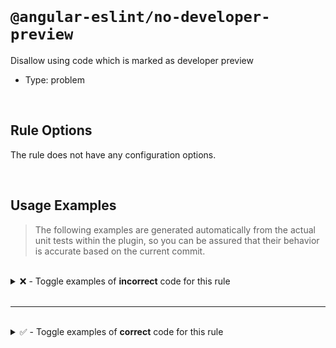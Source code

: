 <!--

  DO NOT EDIT.

  This markdown file was autogenerated using a mixture of the following files as the source of truth for its data:
  - ../../src/rules/no-developer-preview.ts
  - ../../tests/rules/no-developer-preview/cases.ts

  In order to update this file, it is therefore those files which need to be updated, as well as potentially the generator script:
  - ../../../../tools/scripts/generate-rule-docs.ts

-->

<br>

# `@angular-eslint/no-developer-preview`

Disallow using code which is marked as developer preview

- Type: problem

<br>

## Rule Options

The rule does not have any configuration options.

<br>

## Usage Examples

> The following examples are generated automatically from the actual unit tests within the plugin, so you can be assured that their behavior is accurate based on the current commit.

<br>

<details>
<summary>❌ - Toggle examples of <strong>incorrect</strong> code for this rule</summary>

<br>

#### Default Config

```json
{
  "rules": {
    "@angular-eslint/no-developer-preview": [
      "error"
    ]
  }
}
```

<br>

#### ❌ Invalid Code

```ts
/** @developerPreview */
interface Test {};
const test: Test = {};
            ~~~~
```

<br>

---

<br>

#### Default Config

```json
{
  "rules": {
    "@angular-eslint/no-developer-preview": [
      "error"
    ]
  }
}
```

<br>

#### ❌ Invalid Code

```ts
/** @developerPreview */
interface Test {};
Partial<Test>;
        ~~~~
```

<br>

---

<br>

#### Default Config

```json
{
  "rules": {
    "@angular-eslint/no-developer-preview": [
      "error"
    ]
  }
}
```

<br>

#### ❌ Invalid Code

```ts
interface Test {
  good?: () => void;
  /** @developerPreview */
  bad?: () => void;
};
const test: Test = {};
test.bad();
     ~~~
```

<br>

---

<br>

#### Default Config

```json
{
  "rules": {
    "@angular-eslint/no-developer-preview": [
      "error"
    ]
  }
}
```

<br>

#### ❌ Invalid Code

```ts
interface Test {
  good?: string;
  /** @developerPreview */
  bad?: string;
};
const test: Test = {};
if (test.good || test.bad) return;
                      ~~~
```

<br>

---

<br>

#### Default Config

```json
{
  "rules": {
    "@angular-eslint/no-developer-preview": [
      "error"
    ]
  }
}
```

<br>

#### ❌ Invalid Code

```ts
class Test {
  good?: string;
  /** @developerPreview */
  bad?: string;
}
const { good, bad } = new Test();
              ~~~
```

<br>

---

<br>

#### Default Config

```json
{
  "rules": {
    "@angular-eslint/no-developer-preview": [
      "error"
    ]
  }
}
```

<br>

#### ❌ Invalid Code

```ts
interface Test {
  a: {
    /** @developerPreview */
    b: {
      c: string;
    };
  };
};
const test: Test = { a: { b: { c: '' } } };
test.a.b.c = 'value';
       ~
```

<br>

---

<br>

#### Default Config

```json
{
  "rules": {
    "@angular-eslint/no-developer-preview": [
      "error"
    ]
  }
}
```

<br>

#### ❌ Invalid Code

```ts
/** @developerPreview */
class Test {}
const test: Test = {};
            ~~~~
```

<br>

---

<br>

#### Default Config

```json
{
  "rules": {
    "@angular-eslint/no-developer-preview": [
      "error"
    ]
  }
}
```

<br>

#### ❌ Invalid Code

```ts
/** @developerPreview */
class Test {}

const test = new Test();
                 ~~~~
```

<br>

---

<br>

#### Default Config

```json
{
  "rules": {
    "@angular-eslint/no-developer-preview": [
      "error"
    ]
  }
}
```

<br>

#### ❌ Invalid Code

```ts
class Test {
  good?: string;
  /** @developerPreview */
  bad?: string;
}

const test = new Test();
test.good = 'good';
test.bad = 'bad';
     ~~~
```

<br>

---

<br>

#### Default Config

```json
{
  "rules": {
    "@angular-eslint/no-developer-preview": [
      "error"
    ]
  }
}
```

<br>

#### ❌ Invalid Code

```ts
class Test {
  /** @developerPreview */
  func() {}
}

const test = new Test();
test.func();
     ~~~~
```

<br>

---

<br>

#### Default Config

```json
{
  "rules": {
    "@angular-eslint/no-developer-preview": [
      "error"
    ]
  }
}
```

<br>

#### ❌ Invalid Code

```ts
class Test {
  good?: string;
  /** @developerPreview */
  bad?: string;
}
const test = new Test();
if (test.good || test.bad) return;
                      ~~~
```

<br>

---

<br>

#### Default Config

```json
{
  "rules": {
    "@angular-eslint/no-developer-preview": [
      "error"
    ]
  }
}
```

<br>

#### ❌ Invalid Code

```ts
class Test {
  good() {}
  /** @developerPreview */
  bad() {}
}
const test = new Test();
test.good();
test.bad();
     ~~~
```

<br>

---

<br>

#### Default Config

```json
{
  "rules": {
    "@angular-eslint/no-developer-preview": [
      "error"
    ]
  }
}
```

<br>

#### ❌ Invalid Code

```ts
/** @developerPreview */
const Test = class {};
const test = new Test();
                 ~~~~
```

<br>

---

<br>

#### Default Config

```json
{
  "rules": {
    "@angular-eslint/no-developer-preview": [
      "error"
    ]
  }
}
```

<br>

#### ❌ Invalid Code

```ts
/** @developerPreview */
type Test = 'a' | 'b';
const test: Test = 'a';
            ~~~~
```

<br>

---

<br>

#### Default Config

```json
{
  "rules": {
    "@angular-eslint/no-developer-preview": [
      "error"
    ]
  }
}
```

<br>

#### ❌ Invalid Code

```ts
/** @developerPreview */
function test() {}
test();
~~~~
```

<br>

---

<br>

#### Default Config

```json
{
  "rules": {
    "@angular-eslint/no-developer-preview": [
      "error"
    ]
  }
}
```

<br>

#### ❌ Invalid Code

```ts
/** @developerPreview */
const test = () => {}
test();
~~~~
```

<br>

---

<br>

#### Default Config

```json
{
  "rules": {
    "@angular-eslint/no-developer-preview": [
      "error"
    ]
  }
}
```

<br>

#### ❌ Invalid Code

```ts
/** @developerPreview */
function test(param = '') {}
test();
~~~~
```

<br>

---

<br>

#### Default Config

```json
{
  "rules": {
    "@angular-eslint/no-developer-preview": [
      "error"
    ]
  }
}
```

<br>

#### ❌ Invalid Code

```ts
/** @developerPreview */
let test: number = 1;
const result = test++;
               ~~~~
```

<br>

---

<br>

#### Default Config

```json
{
  "rules": {
    "@angular-eslint/no-developer-preview": [
      "error"
    ]
  }
}
```

<br>

#### ❌ Invalid Code

```ts
/** @developerPreview */
const test = 'test';
const myString = test + '-suffix';
                 ~~~~
```

<br>

---

<br>

#### Default Config

```json
{
  "rules": {
    "@angular-eslint/no-developer-preview": [
      "error"
    ]
  }
}
```

<br>

#### ❌ Invalid Code

```ts
/** @developerPreview */
const test = [];
for (const value of test) {}
                    ~~~~
```

<br>

---

<br>

#### Default Config

```json
{
  "rules": {
    "@angular-eslint/no-developer-preview": [
      "error"
    ]
  }
}
```

<br>

#### ❌ Invalid Code

```ts
/** @developerPreview */
const test = true;
const value = test ? 'yes' : 'no';
              ~~~~
```

<br>

---

<br>

#### Default Config

```json
{
  "rules": {
    "@angular-eslint/no-developer-preview": [
      "error"
    ]
  }
}
```

<br>

#### ❌ Invalid Code

```ts
/** @developerPreview */
const test = 'test';
const another = test;
                ~~~~
```

<br>

---

<br>

#### Default Config

```json
{
  "rules": {
    "@angular-eslint/no-developer-preview": [
      "error"
    ]
  }
}
```

<br>

#### ❌ Invalid Code

```ts
/** @developerPreview */
const test = 'test';
console.log(test);
            ~~~~
```

<br>

---

<br>

#### Default Config

```json
{
  "rules": {
    "@angular-eslint/no-developer-preview": [
      "error"
    ]
  }
}
```

<br>

#### ❌ Invalid Code

```ts
/** @developerPreview */
const test = { a: { b: {} } };
test.a.b;
~~~~
```

<br>

---

<br>

#### Default Config

```json
{
  "rules": {
    "@angular-eslint/no-developer-preview": [
      "error"
    ]
  }
}
```

<br>

#### ❌ Invalid Code

```ts
/** @developerPreview */
const test = {};
const result = { ...test };
                    ~~~~
```

<br>

---

<br>

#### Default Config

```json
{
  "rules": {
    "@angular-eslint/no-developer-preview": [
      "error"
    ]
  }
}
```

<br>

#### ❌ Invalid Code

```ts
/** @developerPreview */
const test = [];
const result = [ ...test ];
                    ~~~~
```

<br>

---

<br>

#### Default Config

```json
{
  "rules": {
    "@angular-eslint/no-developer-preview": [
      "error"
    ]
  }
}
```

<br>

#### ❌ Invalid Code

```ts
type A = () => {
  /** @developerPreview */
  b: string;
};
declare const a: A;

const { b } = a();
        ~
```

<br>

---

<br>

#### Default Config

```json
{
  "rules": {
    "@angular-eslint/no-developer-preview": [
      "error"
    ]
  }
}
```

<br>

#### ❌ Invalid Code

```ts
/** @developerPreview */
const x = 1;

const { y = x } = {};
            ~
```

<br>

---

<br>

#### Default Config

```json
{
  "rules": {
    "@angular-eslint/no-developer-preview": [
      "error"
    ]
  }
}
```

<br>

#### ❌ Invalid Code

```ts
const test = {
  a: '',
  /** @developerPreview */
  b: '',
};
test.b;
     ~
```

<br>

---

<br>

#### Default Config

```json
{
  "rules": {
    "@angular-eslint/no-developer-preview": [
      "error"
    ]
  }
}
```

<br>

#### ❌ Invalid Code

```ts
/** @developerPreview */
const test = 'test';
const myString = `${test}-suffix`;
                    ~~~~
```

<br>

---

<br>

#### Default Config

```json
{
  "rules": {
    "@angular-eslint/no-developer-preview": [
      "error"
    ]
  }
}
```

<br>

#### ❌ Invalid Code

```ts
/** @developerPreview */
enum Test {
  member = 1,
}
Test.member;
~~~~
```

<br>

---

<br>

#### Default Config

```json
{
  "rules": {
    "@angular-eslint/no-developer-preview": [
      "error"
    ]
  }
}
```

<br>

#### ❌ Invalid Code

```ts
enum Test {
  member1 = 1,
  /** @developerPreview */
  member2 = 2,
}
Test.member1;
Test.member2;
     ~~~~~~~
```

<br>

---

<br>

#### Default Config

```json
{
  "rules": {
    "@angular-eslint/no-developer-preview": [
      "error"
    ]
  }
}
```

<br>

#### ❌ Invalid Code

```ts
/** @developerPreview */
function $localize2(value: TemplateStringsArray) {
  return value;
}
const result = $localize2`Hello World!`;
               ~~~~~~~~~~
```

<br>

---

<br>

#### Default Config

```json
{
  "rules": {
    "@angular-eslint/no-developer-preview": [
      "error"
    ]
  }
}
```

<br>

#### ❌ Invalid Code

```ts
import { developerPreviewFunction } from './dev-preview';

developerPreviewFunction();
~~~~~~~~~~~~~~~~~~~~~~~~
```

<br>

---

<br>

#### Default Config

```json
{
  "rules": {
    "@angular-eslint/no-developer-preview": [
      "error"
    ]
  }
}
```

<br>

#### ❌ Invalid Code

```ts
import { developerPreviewFunction as alias } from './dev-preview';

alias();
~~~~~
```

<br>

---

<br>

#### Default Config

```json
{
  "rules": {
    "@angular-eslint/no-developer-preview": [
      "error"
    ]
  }
}
```

<br>

#### ❌ Invalid Code

```ts
import { DeveloperPreviewClass } from './dev-preview';

const instance = new DeveloperPreviewClass();
                     ~~~~~~~~~~~~~~~~~~~~~
```

<br>

---

<br>

#### Default Config

```json
{
  "rules": {
    "@angular-eslint/no-developer-preview": [
      "error"
    ]
  }
}
```

<br>

#### ❌ Invalid Code

```ts
import { developerPreviewConst } from './dev-preview';

const myConst = developerPreviewConst;
                ~~~~~~~~~~~~~~~~~~~~~
```

<br>

---

<br>

#### Default Config

```json
{
  "rules": {
    "@angular-eslint/no-developer-preview": [
      "error"
    ]
  }
}
```

<br>

#### ❌ Invalid Code

```ts
import { developerPreviewConst } from './dev-preview';

const myConst = { prop: developerPreviewConst };
                        ~~~~~~~~~~~~~~~~~~~~~
```

<br>

---

<br>

#### Default Config

```json
{
  "rules": {
    "@angular-eslint/no-developer-preview": [
      "error"
    ]
  }
}
```

<br>

#### ❌ Invalid Code

```ts
import { SomeInterface } from './dev-preview';

const obj: SomeInterface = {};
const { developerPreviewItem } = obj;
        ~~~~~~~~~~~~~~~~~~~~
```

</details>

<br>

---

<br>

<details>
<summary>✅ - Toggle examples of <strong>correct</strong> code for this rule</summary>

<br>

#### Default Config

```json
{
  "rules": {
    "@angular-eslint/no-developer-preview": [
      "error"
    ]
  }
}
```

<br>

#### ✅ Valid Code

```ts
/** Not developerPreview */
interface Test {
  /** @publicApi */
  a1: string;
  /** @developerPreview */
  a2: string;
};
const test: Test = {};
test.a1 = 'value';
```

<br>

---

<br>

#### Default Config

```json
{
  "rules": {
    "@angular-eslint/no-developer-preview": [
      "error"
    ]
  }
}
```

<br>

#### ✅ Valid Code

```ts
/** Not developerPreview */
class Test {
  /** @deprecated */
  a1: string;
  /** @developerPreview */
  a2: string;
}
const test = new Test();
test.a1 = 'value';
```

<br>

---

<br>

#### Default Config

```json
{
  "rules": {
    "@angular-eslint/no-developer-preview": [
      "error"
    ]
  }
}
```

<br>

#### ✅ Valid Code

```ts
/** Not developerPreview */
const test = {};
if (test) return;
```

<br>

---

<br>

#### Default Config

```json
{
  "rules": {
    "@angular-eslint/no-developer-preview": [
      "error"
    ]
  }
}
```

<br>

#### ✅ Valid Code

```ts
/** Not developerPreview */
function test() {}
test();
```

<br>

---

<br>

#### Default Config

```json
{
  "rules": {
    "@angular-eslint/no-developer-preview": [
      "error"
    ]
  }
}
```

<br>

#### ✅ Valid Code

```ts
/** @developerPreview */
declare module "some-module" {}
```

<br>

---

<br>

#### Default Config

```json
{
  "rules": {
    "@angular-eslint/no-developer-preview": [
      "error"
    ]
  }
}
```

<br>

#### ✅ Valid Code

```ts
import { regularFunction, developerPreviewFunction } from './dev-preview';

regularFunction();
```

<br>

---

<br>

#### Default Config

```json
{
  "rules": {
    "@angular-eslint/no-developer-preview": [
      "error"
    ]
  }
}
```

<br>

#### ✅ Valid Code

```ts
import { RegularClass, DeveloperPreviewClass } from './dev-preview';

const instance = new RegularClass();
```

<br>

---

<br>

#### Default Config

```json
{
  "rules": {
    "@angular-eslint/no-developer-preview": [
      "error"
    ]
  }
}
```

<br>

#### ✅ Valid Code

```ts
import { developerPreviewFunction } from './dev-preview';

export { developerPreviewFunction as alias };
```

<br>

---

<br>

#### Default Config

```json
{
  "rules": {
    "@angular-eslint/no-developer-preview": [
      "error"
    ]
  }
}
```

<br>

#### ✅ Valid Code

```ts
export * from './dev-preview';
```

<br>

---

<br>

#### Default Config

```json
{
  "rules": {
    "@angular-eslint/no-developer-preview": [
      "error"
    ]
  }
}
```

<br>

#### ✅ Valid Code

```ts
/** @developerPreview */
declare function test(): void;
```

<br>

---

<br>

#### Default Config

```json
{
  "rules": {
    "@angular-eslint/no-developer-preview": [
      "error"
    ]
  }
}
```

<br>

#### ✅ Valid Code

```ts
/** @developerPreview */
declare const test: () => void;
```

<br>

---

<br>

#### Default Config

```json
{
  "rules": {
    "@angular-eslint/no-developer-preview": [
      "error"
    ]
  }
}
```

<br>

#### ✅ Valid Code

```ts
import { regularConst } from './dev-preview';
const myConst = regularConst;
```

<br>

---

<br>

#### Default Config

```json
{
  "rules": {
    "@angular-eslint/no-developer-preview": [
      "error"
    ]
  }
}
```

<br>

#### ✅ Valid Code

```ts
import { regularConst } from './dev-preview';
const myConst = { prop: regularConst };
```

<br>

---

<br>

#### Default Config

```json
{
  "rules": {
    "@angular-eslint/no-developer-preview": [
      "error"
    ]
  }
}
```

<br>

#### ✅ Valid Code

```ts
import { SomeInterface } from './dev-preview';
const obj: SomeInterface = {};
const { regularItem } = obj;
```

<br>

---

<br>

#### Default Config

```json
{
  "rules": {
    "@angular-eslint/no-developer-preview": [
      "error"
    ]
  }
}
```

<br>

#### ✅ Valid Code

```ts
import { something } from './non-existing';
const myVar = something;
```

</details>

<br>
